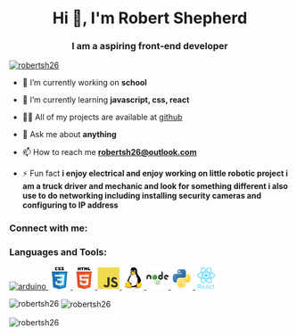 <h1 align="center">Hi 👋, I'm Robert Shepherd</h1>
<h3 align="center">I am a aspiring front-end developer</h3>

<p align="left"> <a href="https://github.com/ryo-ma/github-profile-trophy"><img src="https://github-profile-trophy.vercel.app/?username=robertsh26" alt="robertsh26" /></a> </p>

- 🔭 I’m currently working on **school**

- 🌱 I’m currently learning **javascript, css, react**

- 👨‍💻 All of my projects are available at [github](github)

- 💬 Ask me about **anything**

- 📫 How to reach me **robertsh26@outlook.com**

- ⚡ Fun fact **i enjoy electrical and enjoy working on little robotic project i am a truck driver and mechanic and look for something different i also use to do networking including installing security cameras and configuring to IP address**

<h3 align="left">Connect with me:</h3>
<p align="left">
</p>

<h3 align="left">Languages and Tools:</h3>
<p align="left"> <a href="https://www.arduino.cc/" target="_blank" rel="noreferrer"> <img src="https://cdn.worldvectorlogo.com/logos/arduino-1.svg" alt="arduino" width="40" height="40"/> </a> <a href="https://www.w3schools.com/css/" target="_blank" rel="noreferrer"> <img src="https://raw.githubusercontent.com/devicons/devicon/master/icons/css3/css3-original-wordmark.svg" alt="css3" width="40" height="40"/> </a> <a href="https://www.w3.org/html/" target="_blank" rel="noreferrer"> <img src="https://raw.githubusercontent.com/devicons/devicon/master/icons/html5/html5-original-wordmark.svg" alt="html5" width="40" height="40"/> </a> <a href="https://developer.mozilla.org/en-US/docs/Web/JavaScript" target="_blank" rel="noreferrer"> <img src="https://raw.githubusercontent.com/devicons/devicon/master/icons/javascript/javascript-original.svg" alt="javascript" width="40" height="40"/> </a> <a href="https://www.linux.org/" target="_blank" rel="noreferrer"> <img src="https://raw.githubusercontent.com/devicons/devicon/master/icons/linux/linux-original.svg" alt="linux" width="40" height="40"/> </a> <a href="https://nodejs.org" target="_blank" rel="noreferrer"> <img src="https://raw.githubusercontent.com/devicons/devicon/master/icons/nodejs/nodejs-original-wordmark.svg" alt="nodejs" width="40" height="40"/> </a> <a href="https://www.python.org" target="_blank" rel="noreferrer"> <img src="https://raw.githubusercontent.com/devicons/devicon/master/icons/python/python-original.svg" alt="python" width="40" height="40"/> </a> <a href="https://reactjs.org/" target="_blank" rel="noreferrer"> <img src="https://raw.githubusercontent.com/devicons/devicon/master/icons/react/react-original-wordmark.svg" alt="react" width="40" height="40"/> </a> </p>

<p><img align="left" src="https://github-readme-stats.vercel.app/api/top-langs?username=robertsh26&show_icons=true&locale=en&layout=compact" alt="robertsh26" /></p>

<p>&nbsp;<img align="center" src="https://github-readme-stats.vercel.app/api?username=robertsh26&show_icons=true&locale=en" alt="robertsh26" /></p>

<p><img align="center" src="https://github-readme-streak-stats.herokuapp.com/?user=robertsh26&" alt="robertsh26" /></p>

